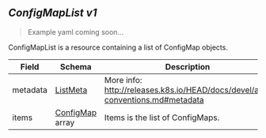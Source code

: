 ## *ConfigMapList v1*

> Example yaml coming soon...



ConfigMapList is a resource containing a list of ConfigMap objects.



Field        | Schema     | Description
------------ | ---------- | -----------
metadata | [ListMeta](#listmeta-unversioned) | More info: http://releases.k8s.io/HEAD/docs/devel/api-conventions.md#metadata
items | [ConfigMap](#configmap-v1) array | Items is the list of ConfigMaps.

